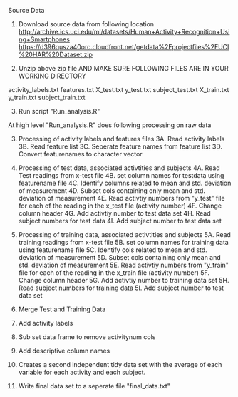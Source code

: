 Source Data
1. Download source data from following location
http://archive.ics.uci.edu/ml/datasets/Human+Activity+Recognition+Using+Smartphones
https://d396qusza40orc.cloudfront.net/getdata%2Fprojectfiles%2FUCI%20HAR%20Dataset.zip

2. Unzip above zip file AND MAKE SURE FOLLOWING FILES ARE IN YOUR WORKING DIRECTORY

activity_labels.txt
features.txt
X_test.txt
y_test.txt
subject_test.txt
X_train.txt
y_train.txt
subject_train.txt

3. Run script "Run_analysis.R"

At high level "Run_analysis.R" does following processing on raw data

3. Processing of activity labels and features files
3A. Read activity labels
3B. Read feature list
3C. Seperate feature names from feature list
3D. Convert featurenames to character vector

4. Processing of test data, associated activtities and subjects
4A. Read Test readings from x-test file
4B. set column names for testdata using featurename file
4C. Identify columns related to mean and std. deviation of measurement
4D. Subset cols containing only mean and std. deviation of measurement
4E. Read activtiy numbers from "y_test" file for each of the reading in the x_test file (activity number)
4F. Change column header
4G. Add activtiy number to test data set
4H. Read subject numbers for test data
4I. Add subject number to test data set

5. Processing of training data, associated activtities and subjects
5A. Read training readings from x-test file
5B. set column names for training data using featurename file
5C. Identify cols related to mean and std. deviation of measurement
5D. Subset cols containing only mean and std. deviation of measurement
5E. Read activtiy numbers from "y_train" file for each of the reading in the x_train file (activity number)
5F. Change column header
5G. Add activtiy number to training data set
5H. Read subject numbers for training data
5I. Add subject number to test data set


6. Merge Test and Training Data
7. Add activity labels
8. Sub set data frame to remove activitynum cols
9. Add descriptive column names
10. Creates a second independent tidy data set with the average of each variable for each activity and each subject.
11. Write final data set to a seperate file "final_data.txt"




